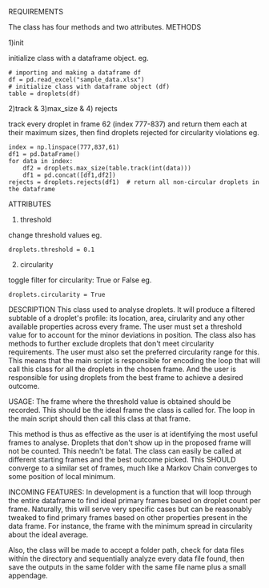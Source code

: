 REQUIREMENTS

The class has four methods and two attributes.
METHODS

1)init

initialize class with a dataframe object. 
eg.
```
# importing and making a dataframe df
df = pd.read_excel("sample_data.xlsx")
# initialize class with dataframe object (df)
table = droplets(df)
```
2)track & 3)max_size & 4) rejects

track every droplet in frame 62 (index 777-837) and return them each at their maximum sizes, then find droplets
rejected for circularity violations
eg. 
```
index = np.linspace(777,837,61)
df1 = pd.DataFrame()
for data in index:
    df2 = droplets.max_size(table.track(int(data)))
    df1 = pd.concat([df1,df2])
rejects = droplets.rejects(df1)  # return all non-circular droplets in the dataframe
```
ATTRIBUTES
1) threshold

change threshold values
eg.
```
droplets.threshold = 0.1
```
2) circularity

toggle filter for circularity: True or False 
eg.
```
droplets.circularity = True
```

DESCRIPTION
This class used to analyse droplets. It will produce a filtered subtable of a 
droplet's profile: its location, area, cirularity and any other available properties across every 
frame. The user must set a threshold value for to account for the minor deviations in position. The class also has methods 
to further exclude droplets that don't meet circularity requirements. The user must also set the preferred circularity range 
for this. This means that the main script is responsible for encoding the loop that will call this class for
all the droplets in the chosen frame. And the user is responsible for using droplets from the best frame 
to achieve a desired outcome.

USAGE:
The frame where the threshold value is obtained should be recorded. This should be the ideal frame the class is called for.
The loop in the main script should then call this class at that frame.  

This method is thus as effective as the user is at identifying the most useful frames to analyse. Droplets that don't show
up in the proposed frame will not be counted. This needn't be fatal. The class can easily be called at different starting
frames and the best outcome picked. This SHOULD converge to a similar set of frames, much like a Markov Chain converges to
some position of local minimum. 

INCOMING FEATURES:
In development is a function that will loop through the entire dataframe to find ideal primary frames based on droplet count 
per frame. Naturally, this will serve very specific cases but can be reasonably tweaked to find primary frames based on other
properties present in the data frame. For instance, the frame with the minimum spread in circularity about the ideal average.

Also, the class will be made to accept a folder path, check for data files within the directory and sequentially analyze every
data file found, then save the outputs in the same folder with the same file name plus a small appendage.
